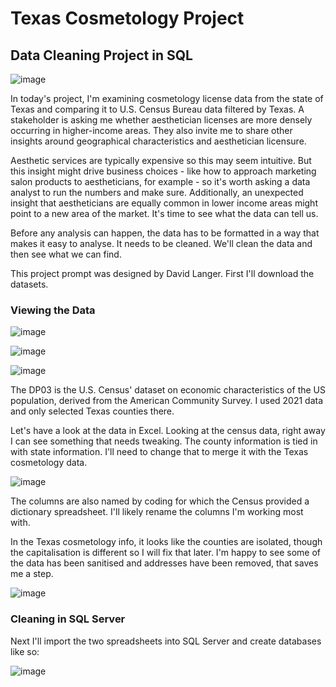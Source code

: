 # Texas Cosmetology Project
## Data Cleaning Project in SQL

![image](https://user-images.githubusercontent.com/14934475/222164529-72b351e1-65a6-46b6-814d-674b5a45a2e1.png)

In today's project, I'm examining cosmetology license data from the state of Texas and comparing it to U.S. Census Bureau data filtered by Texas. A stakeholder is asking me
whether aesthetician licenses are more densely occurring in higher-income areas. They also invite me to share other insights around geographical characteristics and aesthetician licensure.

Aesthetic services are typically expensive so this may seem intuitive. But this insight might drive business choices - like how to approach marketing salon products to aestheticians, for example - so it's worth asking a data analyst to run the numbers and make sure.
Additionally, an unexpected insight that aestheticians are equally common in lower income areas might point to a new area of the market. It's time to see what the data can tell us.

Before any analysis can happen, the data has to be formatted in a way that makes it easy to analyse. It needs to be cleaned. We'll clean the data and then see what we can find.

This project prompt was designed by David Langer. First I'll download the datasets.

### Viewing the Data

![image](https://user-images.githubusercontent.com/14934475/222166369-5cef278a-e327-4333-b0bd-d0d001f3877d.png)

![image](https://user-images.githubusercontent.com/14934475/222166583-52ee8345-d554-4f61-843d-2e937df7958f.png)

![image](https://user-images.githubusercontent.com/14934475/222166948-bf637ea0-b928-46f0-9bb7-1f221ab3df29.png)

The DP03 is the U.S. Census' dataset on economic characteristics of the US population, derived from the American Community Survey. I used 2021 data and only selected Texas counties there.

Let's have a look at the data in Excel. Looking at the census data, right away I can see something that needs tweaking. The county information is tied in with state information. I'll need to change that to merge it with the Texas cosmetology data.

![image](https://user-images.githubusercontent.com/14934475/222171185-c31d107f-c667-42c2-bf4a-83417ee35850.png)

The columns are also named by coding for which the Census provided a dictionary spreadsheet. I'll likely rename the columns I'm working most with.

In the Texas cosmetology info, it looks like the counties are isolated, though the capitalisation is different so I will fix that later. I'm happy to see some of the data has been sanitised and addresses have been removed, that saves me a step.

![image](https://user-images.githubusercontent.com/14934475/222172158-24392289-063b-4075-935e-f6e5d6631e4b.png)

### Cleaning in SQL Server

Next I'll import the two spreadsheets into SQL Server and create databases like so:

![image](https://user-images.githubusercontent.com/14934475/222178390-bd3262eb-c72f-4c5e-8d45-968872351ba1.png)






